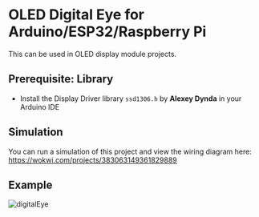 # OLED Digital Eye for Arduino/ESP32/Raspberry Pi
This can be used in OLED display module projects.

## Prerequisite: Library
- Install the Display Driver library ```ssd1306.h``` by **Alexey Dynda** in your Arduino IDE

## Simulation
You can run a simulation of this project and view the wiring diagram here: https://wokwi.com/projects/383063149361829889

## Example
![digitalEye](https://github.com/neurogeist/roboticeye/assets/107321444/da05fefc-df9b-48ed-8213-496e34a5eb8a)
